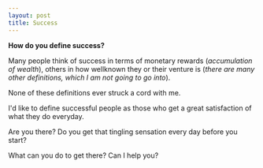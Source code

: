 ```yaml
---
layout: post
title: Success
---
```


**How do you define success?**

Many people think of success in terms of monetary rewards (_accumulation
of wealth_), others in how wellknown they or their venture is (_there are
many other definitions, which I am not going to go into_).

None of these definitions ever struck a cord with me.

I'd like to define successful people as those who get a great satisfaction of
what they do everyday.

Are you there? Do you get that tingling sensation every day before you start?

What can you do to get there? Can I help you?
